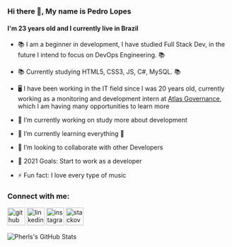 ### Hi there 👋, My name is Pedro Lopes
#### I'm 23 years old and I currently live in Brazil


- 📚 I am a beginner in development, I have studied Full Stack Dev, in the future I intend to focus on DevOps Engineering. 📚
- 📚 Currently studying HTML5, CSS3, JS, C#, MySQL. 📚
- 🖥️ I have been working in the IT field since I was 20 years old, currently working as a monitoring and development intern at [Atlas Governance](https://www.linkedin.com/company/atlas-governance), which I am having many opportunities to learn more </br>

- 🔭 I’m currently working on study more about development 
- 🌱 I’m currently learning everything 🤣
- 👯 I’m looking to collaborate with other Developers
- 🥅 2021 Goals: Start to work as a developer
- ⚡ Fun fact: I love every type of music

### Connect with me:
[<img src='https://cdn.jsdelivr.net/npm/simple-icons@3.0.1/icons/github.svg' alt='github' height='40'>](https://github.com/Pherls)  [<img src='https://cdn.jsdelivr.net/npm/simple-icons@3.0.1/icons/linkedin.svg' alt='linkedin' height='40'>](https://www.linkedin.com/in/https://www.linkedin.com/in/pherls//)  [<img src='https://cdn.jsdelivr.net/npm/simple-icons@3.0.1/icons/instagram.svg' alt='instagram' height='40'>](https://www.instagram.com/https://www.instagram.com/pdrkz_//)  [<img src='https://cdn.jsdelivr.net/npm/simple-icons@3.0.1/icons/stackoverflow.svg' alt='stackoverflow' height='40'>](https://stackoverflow.com/users/https://stackoverflow.com/users/9809002/pherls)  

<img align="left" alt="Pherls's GitHub Stats" src="https://github-readme-stats-eight-dusky.vercel.app/api?username=Pherls&show_icons=true&hide_border=true" />
